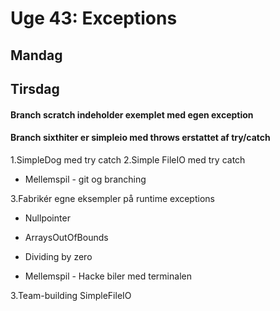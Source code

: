 # Uge 43:  Exceptions
## Mandag 
## Tirsdag 
#### Branch scratch indeholder exemplet med egen exception
#### Branch sixthiter er simpleio med throws erstattet af try/catch



1.SimpleDog med try catch
2.Simple FileIO med try catch

- Mellemspil - git og branching

3.Fabrikér egne eksempler på runtime exceptions
- Nullpointer
- ArraysOutOfBounds
- Dividing by zero

- Mellemspil - Hacke biler med terminalen

3.Team-building SimpleFileIO


